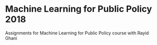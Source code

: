 # Machine Learning for Public Policy 2018
Assignments for Machine Learning for Public Policy course with Rayid Ghani
